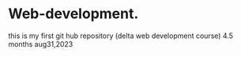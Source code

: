 # Web-development.
this is my first git hub repository (delta web development course) 4.5 months aug31,2023
